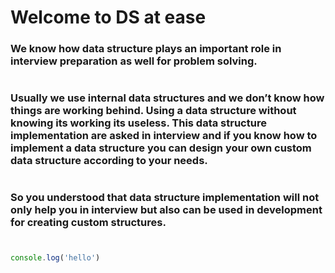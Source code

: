 # Welcome to DS at ease
### We know how data structure plays an important role in interview preparation as well for problem solving.

#

### Usually we use internal data structures and we don’t know how things are working behind. Using a data structure without knowing its working its useless. This data structure implementation are asked in interview and if you know how to implement a data structure you can design your own custom data structure according to your needs.

#

### So you understood that data structure implementation will not only help you in interview but also can be used in development for creating custom structures. 
#
```jsx 
console.log('hello')

```
